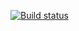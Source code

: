 [![Build status](https://ci.appveyor.com/api/projects/status/hal8r6row8lunfkm?svg=true)](https://ci.appveyor.com/project/mAxenov/ahj46-5)

